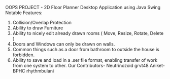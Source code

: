 OOPS PROJECT - 2D Floor Planner
Desktop Application using Java Swing
Notable Features:
1) Collision/Overlap Protection
2) Ability to draw Furniture
3) Ability to nicely edit already drawn rooms ( Move, Resize, Rotate, Delete )
4) Doors and Windows can only be drawn on walls.
5) Common things such as a door from bathroom to outside the house is forbidden.
6) Ability to save and load in a .ser file format, enabling transfer of work from one system to other.
Our Contributors-
Neutrinozoid
grvt48
Aniket-BPHC
rhythmbulani
